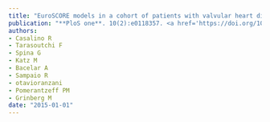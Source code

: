 ```yaml
---
title: "EuroSCORE models in a cohort of patients with valvular heart disease and a high prevalence of rheumatic fever submitted to surgical procedures"
publication: "**PloS one**. 10(2):e0118357. <a href='https://doi.org/10.1371/journal.pone.0118357' target='_blank' rel='noopener noreferrer'>10.1371/journal.pone.0118357</a>"
authors:
- Casalino R
- Tarasoutchi F
- Spina G
- Katz M
- Bacelar A
- Sampaio R
- otavioranzani
- Pomerantzeff PM
- Grinberg M
date: "2015-01-01"
---
```

